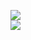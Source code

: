[![](https://img.shields.io/badge/Made%20With-Github%20Spray-lightgrey.svg?style=for-the-badge&logo=github)](https://github.com/Annihil/github-spray#31116)  
[![](https://i.imgur.com/2DrTn0Z.gif)](https://github.com/Annihil/github-spray)